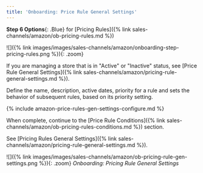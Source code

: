 ```yaml
---
title: 'Onboarding: Price Rule General Settings' 
---
```



**Step 6 Options**{: .Blue} for [Pricing Rules]({% link sales-channels/amazon/ob-pricing-rules.md %})

![]({% link images/images/sales-channels/amazon/onboarding-step-pricing-rules.png %}){: .zoom}

If you are managing a store that is in "Active" or "Inactive" status, see [Price Rule General Settings]({% link sales-channels/amazon/pricing-rule-general-settings.md %}).

Define the name, description, active dates, priority for a rule and sets the behavior of subsequent rules, based on its priority setting.

{% include amazon-price-rules-gen-settings-configure.md %}

When complete, continue to the [Price Rule Conditions]({% link sales-channels/amazon/ob-pricing-rules-conditions.md %}) section.

See [Pricing Rules General Settings]({% link sales-channels/amazon/pricing-rule-general-settings.md %}).

![]({% link images/images/sales-channels/amazon/ob-pricing-rule-gen-settings.png %}){: .zoom}
_Onboarding: Pricing Rule General Settings_
